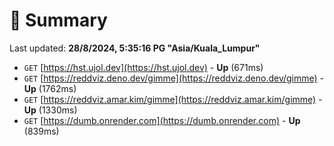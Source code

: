 # 📖 Summary
Last updated: **28/8/2024, 5:35:16 PG "Asia/Kuala_Lumpur"**

- `GET` [https://hst.ujol.dev](https://hst.ujol.dev) - **Up** (671ms)
- `GET` [https://reddviz.deno.dev/gimme](https://reddviz.deno.dev/gimme) - **Up** (1762ms)
- `GET` [https://reddviz.amar.kim/gimme](https://reddviz.amar.kim/gimme) - **Up** (1330ms)
- `GET` [https://dumb.onrender.com](https://dumb.onrender.com) - **Up** (839ms)
